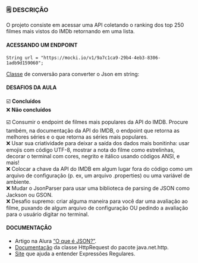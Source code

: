 
### 🗒️ DESCRIÇÃO
O projeto consiste em acessar uma API coletando o ranking dos top 250 filmes mais vistos do IMDb retornando em uma lista. 

#### ACESSANDO UM ENDPOINT
`String url = "https://mocki.io/v1/9a7c1ca9-29b4-4eb3-8306-1adb9d159060";`

[Classe](https://gist.github.com/alexandreaquiles/cf337d3bcb59dd790ed2b08a0a4db7a3) de conversão para converter o Json em string: 

#### DESAFIOS DA AULA
☑️ **Concluídos**<br/>
❌ **Não concluídos**<br/>

☑️ Consumir o endpoint de filmes mais populares da API do IMDB. Procure também, na documentação da API do IMDB, o endpoint que retorna as melhores séries e o que retorna as séries mais populares.<br/>
❌ Usar sua criatividade para deixar a saída dos dados mais bonitinha: usar emojis com código UTF-8, mostrar a nota do filme como estrelinhas, decorar o terminal com cores, negrito e itálico usando códigos ANSI, e mais!<br/>
❌ Colocar a chave da API do IMDB em algum lugar fora do código como um arquivo de configuração (p. ex, um arquivo .properties) ou uma variável de ambiente.<br/>
❌ Mudar o JsonParser para usar uma biblioteca de parsing de JSON como Jackson ou GSON.<br/>
❌ Desafio supremo: criar alguma maneira para você dar uma avaliação ao filme, puxando de algum arquivo de configuração OU pedindo a avaliação para o usuário digitar no terminal.<br/>

#### DOCUMENTAÇÃO
- Artigo na Alura [“O que é JSON?”](https://www.alura.com.br/artigos/o-que-e-json).
- [Documentação](https://docs.oracle.com/en/java/javase/17/docs/api/java.net.http/java/net/http/HttpRequest.html) da classe HttpRequest do pacote java.net.http.
- [Site](https://regex101.com/) que ajuda a entender Expressões Regulares.
